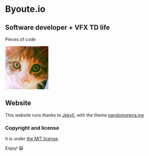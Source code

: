 # Byoute.io

## Software developer + VFX TD life
Pieces of code

![Byoute<3Pixellou](/assets/images/pixellou.jpg)


## Website
This website runs thanks to [Jekyll](http://jekyllrb.com/), with the theme [nandomoreira.me](http://nandomoreira.me/nandomoreira-jekyll-theme/)

### Copyright and license

It is under [the MIT license](/LICENSE).

Enjoy! :smile_cat:
